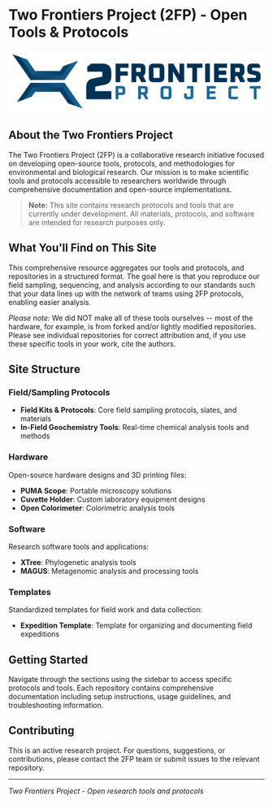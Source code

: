 # Two Frontiers Project (2FP) - Open Tools & Protocols

![Two Frontiers Project logo](images/2FP-Logo-MainLogo-COLOR-2063x500.png)

## About the Two Frontiers Project

The Two Frontiers Project (2FP) is a collaborative research initiative focused on developing open-source tools, protocols, and methodologies for environmental and biological research. Our mission is to make scientific tools and protocols accessible to researchers worldwide through comprehensive documentation and open-source implementations.

> **Note:** This site contains research protocols and tools that are currently under development. All materials, protocols, and software are intended for research purposes only.

## What You'll Find on This Site

This comprehensive resource aggregates our tools and protocols, and repositories in a structured format. The goal here is that you reproduce our field sampling, sequencing, and analysis according to our standards such that your data lines up with the network of teams using 2FP protocols, enabling easier analysis.

*Please note:* We did NOT make all of these tools ourselves -- most of the hardware, for example, is from forked and/or lightly modified repositories. Please see individual repositories for correct attribution and, if you use these specific tools in your work, cite the authors.

## Site Structure

### Field/Sampling Protocols
- **Field Kits & Protocols**: Core field sampling protocols, slates, and materials
- **In-Field Geochemistry Tools**: Real-time chemical analysis tools and methods

### Hardware
Open-source hardware designs and 3D printing files:
- **PUMA Scope**: Portable microscopy solutions
- **Cuvette Holder**: Custom laboratory equipment designs
- **Open Colorimeter**: Colorimetric analysis tools

### Software
Research software tools and applications:
- **XTree**: Phylogenetic analysis tools
- **MAGUS**: Metagenomic analysis and processing tools

### Templates
Standardized templates for field work and data collection:
- **Expedition Template**: Template for organizing and documenting field expeditions

## Getting Started

Navigate through the sections using the sidebar to access specific protocols and tools. Each repository contains comprehensive documentation including setup instructions, usage guidelines, and troubleshooting information.

## Contributing

This is an active research project. For questions, suggestions, or contributions, please contact the 2FP team or submit issues to the relevant repository.

---

*Two Frontiers Project - Open research tools and protocols*

